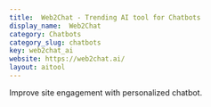```yaml
---
title:  Web2Chat - Trending AI tool for Chatbots
display_name:  Web2Chat
category: Chatbots
category_slug: chatbots
key: web2chat_ai
website: https://web2chat.ai/
layout: aitool
---
```


Improve site engagement with personalized chatbot.
